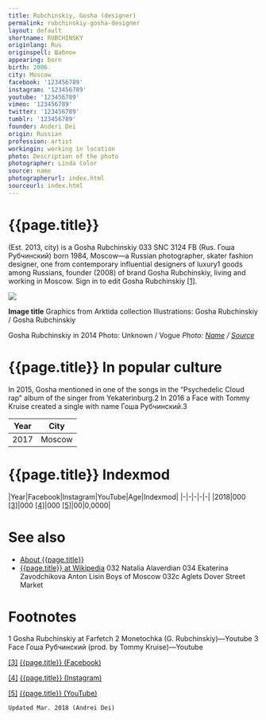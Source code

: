 ```yaml
---
title: Rubchinskiy, Gosha (designer)
permalink: rubchinskiy-gosha-designer
layout: default
shortname: RUBCHINSKY
originlang: Rus
originspell: Шаблон
appearing: born
birth: 2006
city: Moscow
facebook: '123456789'
instagram: '123456789'
youtube: '123456789'
vimeo: '123456789'
twitter: '123456789'
tumblr: '123456789'
founder: Anderi Dei
origin: Russian
profession: artist
workingin: working in location
photo: Description of the photo
photographer: Linda Color
source: name
photographerurl: index.html
sourceurl: index.html
---
```


# {{page.title}}

(Est. 2013, city) is a Gosha Rubchinskiy  033  SNC  3124  FB (Rus. Гоша Рубчинский) born 1984, Moscow—a Russian photographer, skater fashion designer, one from contemporary influential designers of luxury1 goods among Russians, founder (2008) of brand Gosha Rubchinskiy, living and working in Moscow. Sign in to edit Gosha Rubchinskiy <span id="a1">[\[1\]](#f1)</span>.

![](/encyclopedia/images/image-name.jpg)

**Image title**
Graphics from Arktida collection
Illustrations: Gosha Rubchinskiy / Gosha Rubchinskiy

Gosha Rubchinskiy in 2014
Photo: Unknown / Vogue
*Photo: [Name](index) / [Source](index)*

# {{page.title}} In popular culture
In 2015, Gosha mentioned in one of the songs in the “Psychedelic Cloud rap” album of the singer from Yekaterinburg.2 In 2016 a Face with Tommy Kruise created a single with name Гоша Рубчинский.3

|Year|City|
|-|-|
|2017|Moscow|

# {{page.title}} Indexmod

|Year|Facebook|Instagram|YouTube|Age|Indexmod|
|-|-|-|-|-|
|2018|000 <span id="a3">[\[3\]](#f3)</span>|000 <span id="a4">[\[4\]](#f4)</span>|000 <span id="a5">[\[5\]](#f5)</span>|00|0,0000|


# See also

+ [About {{page.title}}](index)
+ [{{page.title}} at Wikipedia](index)
032  Natalia Alaverdian
 034  Ekaterina Zavodchikova
Anton Lisin
Boys of Moscow
032с
Aglets
Dover Street Market

# Footnotes

1 Gosha Rubchinskiy at Farfetch
2 Monetochka (G. Rubchinskiy)—Youtube
3 Face Гоша Рубчинский (prod. by Tommy Kruise)—Youtube

[[3]](#a3) <span id="f3"></span> [{{page.title}} (Facebook)](index)

[[4]](#a4) <span id="f4"></span> [{{page.title}} (Instagram)](index)

[[5]](#a5) <span id="f5"></span> [{{page.title}} (YouTube)](index)

`Updated Mar. 2018 (Andrei Dei)`
